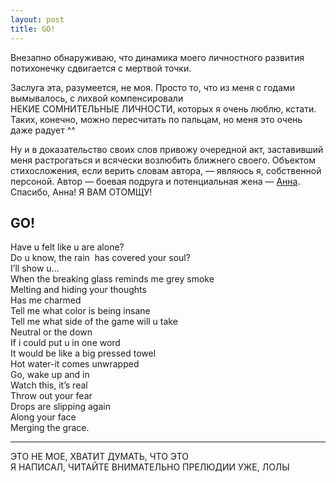 ```yaml
---
layout: post
title: GO!
---
```


Внезапно обнаруживаю,&nbsp;что динамика моего личностного развития потихонечку сдвигается с мертвой точки.

Заслуга эта,&nbsp;разумеется,&nbsp;не моя. Просто то,&nbsp;что из меня с годами вымывалось,&nbsp;с лихвой компенсировали НЕКИЕ&nbsp;СОМНИТЕЛЬНЫЕ&nbsp;ЛИЧНОСТИ,&nbsp;которых я очень люблю,&nbsp;кстати. Таких,&nbsp;конечно, можно пересчитать по пальцам,&nbsp;но меня это очень даже радует ^^

Ну и в доказательство своих слов привожу очередной акт, заставивший меня растрогаться и всячески возлюбить ближнего своего.&nbsp;Объектом стихосложения,&nbsp;если верить словам автора, — являюсь я,&nbsp;собственной персоной. Автор — боевая подруга и потенциальная жена —&nbsp;[Анна](http://twitter.com/aluviana). Спасибо,&nbsp;Анна! Я&nbsp;ВАМ&nbsp;ОТОМЩУ!

## GO!

Have u felt like u are alone?  
Do u know, the rain&nbsp; has covered your soul?  
I’ll show u…  
When the breaking glass reminds me grey smoke  
Melting and hiding your thoughts  
Has me charmed  
Tell me what color is being insane  
Tell me what side of the game will u take  
Neutral or the down  
If i could put u in one word  
It would be like a big pressed towel  
Hot water-it comes unwrapped  
Go, wake up and in  
Watch this, it’s real  
Throw out your fear  
Drops are slipping again  
Along your face  
Merging the grace.

* * *

ЭТО&nbsp;НЕ&nbsp;МОЕ,&nbsp;ХВАТИТ&nbsp;ДУМАТЬ,&nbsp;ЧТО&nbsp;ЭТО Я&nbsp;НАПИСАЛ,&nbsp;ЧИТАЙТЕ&nbsp;ВНИМАТЕЛЬНО&nbsp;ПРЕЛЮДИИ&nbsp;УЖЕ,&nbsp;ЛОЛЫ